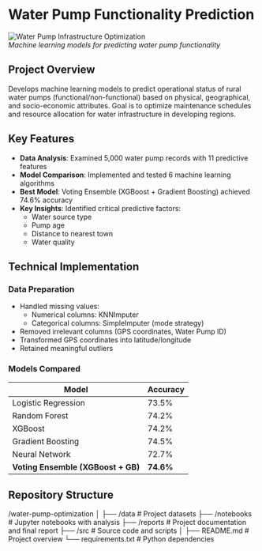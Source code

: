 # Water Pump Functionality Prediction

![Water Pump Infrastructure Optimization](water_pump_prediction_diagram.png)  
*Machine learning models for predicting water pump functionality*

## Project Overview
Develops machine learning models to predict operational status of rural water pumps (functional/non-functional) based on physical, geographical, and socio-economic attributes. Goal is to optimize maintenance schedules and resource allocation for water infrastructure in developing regions.

## Key Features
- **Data Analysis**: Examined 5,000 water pump records with 11 predictive features
- **Model Comparison**: Implemented and tested 6 machine learning algorithms
- **Best Model**: Voting Ensemble (XGBoost + Gradient Boosting) achieved 74.6% accuracy
- **Key Insights**: Identified critical predictive factors:
  - Water source type
  - Pump age
  - Distance to nearest town
  - Water quality

## Technical Implementation
### Data Preparation
- Handled missing values:
  - Numerical columns: KNNImputer
  - Categorical columns: SimpleImputer (mode strategy)
- Removed irrelevant columns (GPS coordinates, Water Pump ID)
- Transformed GPS coordinates into latitude/longitude
- Retained meaningful outliers

### Models Compared
| Model | Accuracy |
|-------|----------|
| Logistic Regression | 73.5% |
| Random Forest | 74.2% |
| XGBoost | 74.2% |
| Gradient Boosting | 74.5% |
| Neural Network | 72.7% |
| **Voting Ensemble (XGBoost + GB)** | **74.6%** |

## Repository Structure
/water-pump-optimization
│
├── /data # Project datasets
├── /notebooks # Jupyter notebooks with analysis
├── /reports # Project documentation and final report
├── /src # Source code and scripts
│
├── README.md # Project overview
└── requirements.txt # Python dependencies
